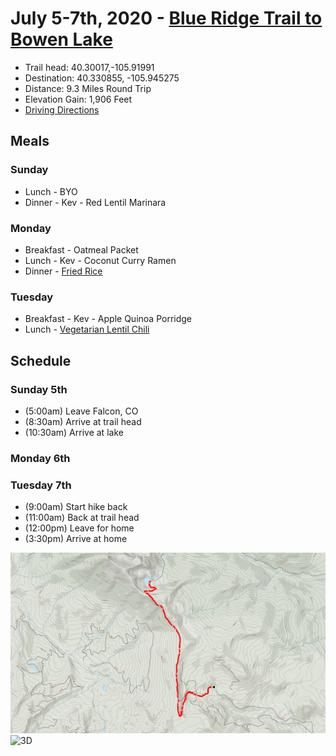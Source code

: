 # July 5-7th, 2020 - [Blue Ridge Trail to Bowen Lake](https://www.alltrails.com/trail/us/colorado/blue-ridge-trail-to-bowen-lake--2)
- Trail head: 40.30017,-105.91991
- Destination: 40.330855, -105.945275
- Distance: 9.3 Miles Round Trip
- Elevation Gain: 1,906 Feet
- [Driving Directions](https://www.google.com/maps/dir/Falcon,+El+Paso+County,+CO/40.30017,-105.91991/@39.6924383,-106.0515612,217380m/data=!3m2!1e3!4b1!4m12!4m11!1m5!1m1!1s0x871333c80a0d9aa9:0x490cfece10bcb684!2m2!1d-104.6009415!2d38.9383017!1m0!2m3!6e0!7e2!8j1593925200)

## Meals

### Sunday
- Lunch - BYO
- Dinner - Kev - Red Lentil Marinara

### Monday
- Breakfast - Oatmeal Packet
- Lunch - Kev - Coconut Curry Ramen
- Dinner - [Fried Rice](https://www.youtube.com/watch?v=r9vKy5aUTR8)

### Tuesday
- Breakfast - Kev - Apple Quinoa Porridge
- Lunch - [Vegetarian Lentil Chili](https://www.youtube.com/watch?v=ppE5eGK4UCc)

## Schedule

### Sunday 5th
- (5:00am) Leave Falcon, CO
- (8:30am) Arrive at trail head
- (10:30am) Arrive at lake

### Monday 6th

### Tuesday 7th
- (9:00am) Start hike back
- (11:00am) Back at trail head
- (12:00pm) Leave for home
- (3:30pm) Arrive at home

![TOPO](./TOPO.png)
![3D](./3D.png)
